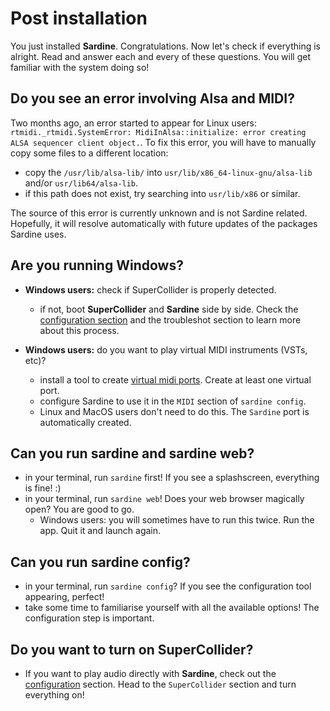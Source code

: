 # Post installation

You just installed **Sardine**. Congratulations. Now let's check if everything is alright.
Read and answer each and every of these questions. You will get familiar with the system
doing so!

## Do you see an error involving Alsa and MIDI?

Two months ago, an error started to appear for Linux users: `rtmidi._rtmidi.SystemError: MidiInAlsa::initialize: error creating ALSA sequencer client object.`.
To fix this error, you will have to manually copy some files to a different location:
- copy the `/usr/lib/alsa-lib/` into `usr/lib/x86_64-linux-gnu/alsa-lib` and/or `usr/lib64/alsa-lib`.
- if this path does not exist, try searching into `usr/lib/x86` or similar.

The source of this error is currently unknown and is not Sardine related. Hopefully, it will resolve automatically with future updates of the packages Sardine uses.

## Are you running Windows?

- **Windows users:** check if SuperCollider is properly detected.
  - if not, boot **SuperCollider** and **Sardine** side by side. Check the 
    [configuration section](../configuration/configuration_tool.md) and the
    troubleshot section to learn more about this process.

- **Windows users:** do you want to play virtual MIDI instruments (VSTs, etc)?
  - install a tool to create [virtual midi ports](https://www.tobias-erichsen.de/software/virtualmidi.html). Create at least one virtual port.
  - configure Sardine to use it in the `MIDI` section of `sardine config`.
  - Linux and MacOS users don't need to do this. The `Sardine` port is automatically created.

## Can you run sardine and sardine web?

- in your terminal, run `sardine` first! If you see a splashscreen, everything is fine! :)
- in your terminal, run `sardine web`! Does your web browser magically open? You are good to go.
  - Windows users: you will sometimes have to run this twice. Run the app. Quit it and launch again.

## Can you run sardine config? 

- in your terminal, run `sardine config`? If you see the configuration tool appearing, perfect!
- take some time to familiarise yourself with all the available options! The configuration step 
  is important.

## Do you want to turn on SuperCollider?

- If you want to play audio directly with **Sardine**, check out the 
  [configuration](../configuration/configuration_tool.md) section. Head to the `SuperCollider`
  section and turn everything on!

